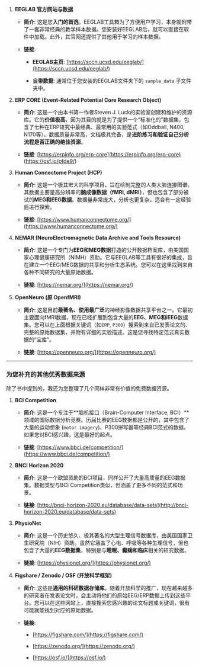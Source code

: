 1. **EEGLAB 官方网站与数据**
    
    - **简介**: 这是您**入门的首选**。EEGLAB工具箱为了方便用户学习，本身就附带了一套非常经典的教学样本数据。您安装好EEGLAB后，就可以直接在软件中加载。此外，其官网还提供了其他用于学习的样本数据。
        
    - **链接**:
        
        - **EEGLAB主页**: [https://sccn.ucsd.edu/eeglab/](https://sccn.ucsd.edu/eeglab/)
            
        - **自带数据**: 通常位于您安装的EEGLAB文件夹下的 `sample_data` 子文件夹中。
            
2. **ERP CORE (Event-Related Potential Core Research Object)**
    
    - **简介**: 这是一个由本书第一作者Steven J. Luck的实验室创建和维护的资源库。它的**价值极高**，因为其目的就是为了提供一个“标准化的”数据集，包含了七种在ERP研究中最经典、最常用的实验范式（如Oddball, N400, N170等）。数据质量非常高，文档极其完备，是**进阶练习和验证自己分析流程是否正确的绝佳资源**。
        
    - **链接**: [https://erpinfo.org/erp-core](https://erpinfo.org/erp-core) (https://osf.io/pfde9/)
        
3. **Human Connectome Project (HCP)**
    
    - **简介**: 这是一个极其宏大的科学项目，旨在绘制完整的人类大脑连接图谱。其数据主要是高分辨率的**脑成像数据（fMRI, dMRI）**，但也包含了部分被试的**MEG和EEG数据**。数据量非常庞大，分析也更复杂，适合有一定经验后进行探索。
        
    - **链接**: [https://www.humanconnectome.org/](https://www.humanconnectome.org/)
        
4. **NEMAR (NeuroElectromagnetic Data Archive and Tools Resource)**
    
    - **简介**: 这是一个专门为**EEG和MEG数据**打造的公开数据档案库，由美国国家心理健康研究所（NIMH）资助。它与EEGLAB等工具有很好的集成，旨在建立一个EEG/MEG数据的共享和分析生态系统。您可以在这里找到来自各种不同研究的大量原始数据。
        
    - **链接**: [https://nemar.org/](https://nemar.org/)
        
5. **OpenNeuro (原 OpenfMRI)**
    
    - **简介**: 这是目前**最著名、使用最广泛**的神经影像数据共享平台之一。它最初主要面向fMRI数据，现在已经扩展到包含大量的**EEG、MEG和iEEG**数据集。您可以在上面根据关键词（如`ERP`, `P300`）搜索到来自已发表论文的、完整的原始数据集，并附有详细的实验描述。这是您寻找特定范式真实数据的“宝库”。
        
    - **链接**: [https://openneuro.org/](https://openneuro.org/)
        

---

### **为您补充的其他优秀数据来源**

除了书中提到的，我还为您整理了几个同样非常有价值的免费数据资源。

1. **BCI Competition**
    
    - **简介**: 这是一个专注于**脑机接口（Brain-Computer Interface, BCI）**领域的国际数据分析竞赛。历届比赛的EEG数据都是公开的，其中包含了大量的运动想象 (`motor imagery`)、P300拼写器等经典BCI范式的数据。如果您对BCI感兴趣，这是最好的起点。
        
    - **链接**: [https://www.bbci.de/competition/](https://www.bbci.de/competition/)
        
2. **BNCI Horizon 2020**
    
    - **简介**: 这是一个欧盟资助的BCI项目，同样公开了大量高质量的EEG数据集。数据类型与BCI Competition类似，但涵盖了更多不同的范式和场景。
        
    - **链接**: [http://bnci-horizon-2020.eu/database/data-sets](http://bnci-horizon-2020.eu/database/data-sets)
        
3. **PhysioNet**
    
    - **简介**: 这是一个历史悠久、极其著名的大型生理信号数据库，由美国国家卫生研究院（NIH）资助。虽然它涵盖了心电、呼吸等各种生理信号，但也包含了大量的**EEG数据集**，特别是与**睡眠、癫痫和临床**相关的研究数据。
        
    - **链接**: [https://physionet.org/](https://physionet.org/)
        
4. **Figshare / Zenodo / OSF (开放科学框架)**
    
    - **简介**: 这些是**通用的科研数据存储库**。随着开放科学的推广，现在越来越多的研究者在发表论文时，会主动将他们的原始EEG/ERP数据上传到这些平台。您可以在这些网站上，直接搜索您感兴趣的论文标题或关键词，很有可能就能找到对应的原始数据。
        
    - **链接**:
        
        - [https://figshare.com/](https://figshare.com/)
            
        - [https://zenodo.org/](https://zenodo.org/)
            
        - [https://osf.io/](https://osf.io/)